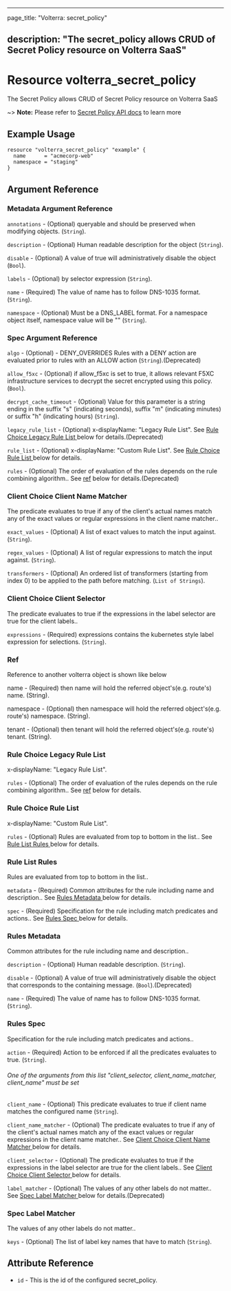 ---

page_title: "Volterra: secret_policy"

description: "The secret_policy allows CRUD of Secret Policy resource on Volterra SaaS"
---------------------------------------------------------------------------------------

Resource volterra_secret_policy
===============================

The Secret Policy allows CRUD of Secret Policy resource on Volterra SaaS

~> **Note:** Please refer to [Secret Policy API docs](https://docs.cloud.f5.com/docs/api/secret-policy) to learn more

Example Usage
-------------

```hcl
resource "volterra_secret_policy" "example" {
  name      = "acmecorp-web"
  namespace = "staging"
}

```

Argument Reference
------------------

### Metadata Argument Reference

`annotations` - (Optional) queryable and should be preserved when modifying objects. (`String`).

`description` - (Optional) Human readable description for the object (`String`).

`disable` - (Optional) A value of true will administratively disable the object (`Bool`).

`labels` - (Optional) by selector expression (`String`).

`name` - (Required) The value of name has to follow DNS-1035 format. (`String`).

`namespace` - (Optional) Must be a DNS_LABEL format. For a namespace object itself, namespace value will be "" (`String`).

### Spec Argument Reference

`algo` - (Optional) - DENY_OVERRIDES Rules with a DENY action are evaluated prior to rules with an ALLOW action (`String`).(Deprecated)

`allow_f5xc` - (Optional) if allow_f5xc is set to true, it allows relevant F5XC infrastructure services to decrypt the secret encrypted using this policy. (`Bool`).

`decrypt_cache_timeout` - (Optional) Value for this parameter is a string ending in the suffix "s" (indicating seconds), suffix "m" (indicating minutes) or suffix "h" (indicating hours) (`String`).

`legacy_rule_list` - (Optional) x-displayName: "Legacy Rule List". See [Rule Choice Legacy Rule List ](#rule-choice-legacy-rule-list) below for details.(Deprecated)

`rule_list` - (Optional) x-displayName: "Custom Rule List". See [Rule Choice Rule List ](#rule-choice-rule-list) below for details.

`rules` - (Optional) The order of evaluation of the rules depends on the rule combining algorithm.. See [ref](#ref) below for details.(Deprecated)

### Client Choice Client Name Matcher

The predicate evaluates to true if any of the client's actual names match any of the exact values or regular expressions in the client name matcher..

`exact_values` - (Optional) A list of exact values to match the input against. (`String`).

`regex_values` - (Optional) A list of regular expressions to match the input against. (`String`).

`transformers` - (Optional) An ordered list of transformers (starting from index 0) to be applied to the path before matching. (`List of Strings`).

### Client Choice Client Selector

The predicate evaluates to true if the expressions in the label selector are true for the client labels..

`expressions` - (Required) expressions contains the kubernetes style label expression for selections. (`String`).

### Ref

Reference to another volterra object is shown like below

name - (Required) then name will hold the referred object's(e.g. route's) name. (String).

namespace - (Optional) then namespace will hold the referred object's(e.g. route's) namespace. (String).

tenant - (Optional) then tenant will hold the referred object's(e.g. route's) tenant. (String).

### Rule Choice Legacy Rule List

x-displayName: "Legacy Rule List".

`rules` - (Optional) The order of evaluation of the rules depends on the rule combining algorithm.. See [ref](#ref) below for details.

### Rule Choice Rule List

x-displayName: "Custom Rule List".

`rules` - (Optional) Rules are evaluated from top to bottom in the list.. See [Rule List Rules ](#rule-list-rules) below for details.

### Rule List Rules

Rules are evaluated from top to bottom in the list..

`metadata` - (Required) Common attributes for the rule including name and description.. See [Rules Metadata ](#rules-metadata) below for details.

`spec` - (Required) Specification for the rule including match predicates and actions.. See [Rules Spec ](#rules-spec) below for details.

### Rules Metadata

Common attributes for the rule including name and description..

`description` - (Optional) Human readable description. (`String`).

`disable` - (Optional) A value of true will administratively disable the object that corresponds to the containing message. (`Bool`).(Deprecated)

`name` - (Required) The value of name has to follow DNS-1035 format. (`String`).

### Rules Spec

Specification for the rule including match predicates and actions..

`action` - (Required) Action to be enforced if all the predicates evaluates to true. (`String`).

###### One of the arguments from this list "client_selector, client_name_matcher, client_name" must be set

`client_name` - (Optional) This predicate evaluates to true if client name matches the configured name (`String`).

`client_name_matcher` - (Optional) The predicate evaluates to true if any of the client's actual names match any of the exact values or regular expressions in the client name matcher.. See [Client Choice Client Name Matcher ](#client-choice-client-name-matcher) below for details.

`client_selector` - (Optional) The predicate evaluates to true if the expressions in the label selector are true for the client labels.. See [Client Choice Client Selector ](#client-choice-client-selector) below for details.

`label_matcher` - (Optional) The values of any other labels do not matter.. See [Spec Label Matcher ](#spec-label-matcher) below for details.(Deprecated)

### Spec Label Matcher

The values of any other labels do not matter..

`keys` - (Optional) The list of label key names that have to match (`String`).

Attribute Reference
-------------------

-	`id` - This is the id of the configured secret_policy.
